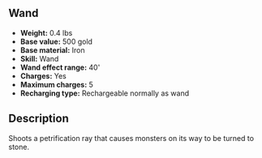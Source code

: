 ## Wand
- **Weight:** 0.4 lbs
- **Base value:** 500 gold
- **Base material:** Iron
- **Skill:** Wand
- **Wand effect range:** 40'
- **Charges:** Yes
- **Maximum charges:** 5
- **Recharging type:** Rechargeable normally as wand

## Description

Shoots a petrification ray that causes monsters on its way to be turned to stone.
